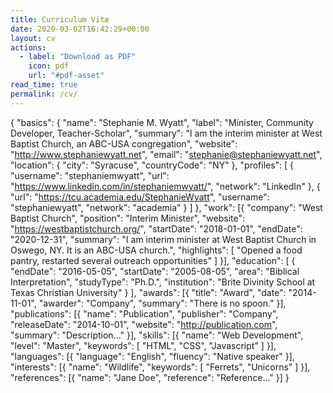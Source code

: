 ```yaml
---
title: Curriculum Vitæ
date: 2020-03-02T16:42:29+00:00
layout: cv
actions:
  - label: "Download as PDF"
    icon: pdf
    url: "#pdf-asset"
read_time: true
permalink: /cv/
---
```

{
 "basics": {
   "name": "Stephanie M. Wyatt",
   "label": "Minister, Community Developer, Teacher-Scholar",
   "summary": "I am the interim minister at West Baptist Church, an ABC-USA congregation",
   "website": "http://www.stephaniewyatt.net",
   "email": "stephanie@stephaniewyatt.net",
   "location": {
     "city": "Syracuse",
     "countryCode": "NY"
   },
   "profiles": [
     {
       "username": "stephaniemwyatt",
       "url": "https://www.linkedin.com/in/stephaniemwyatt/",
       "network": "LinkedIn"
     },
     {
       "url": "https://tcu.academia.edu/StephanieWyatt",
       "username": "stephaniewyatt",
       "network": "academia"
     }
   ]
 },
  "work": [{
    "company": "West Baptist Church",
    "position": "Interim Minister",
    "website": "https://westbaptistchurch.org/",
    "startDate": "2018-01-01",
    "endDate": "2020-12-31",
    "summary": "I am interim minister at West Baptist Church in Oswego, NY. It is an ABC-USA church.",
    "highlights": [
      "Opened a food pantry, restarted several outreach opportunities"
    ]
  }],
  "education": [
    {
      "endDate": "2016-05-05",
      "startDate": "2005-08-05",
      "area": "Biblical Interpretation",
      "studyType": "Ph.D.",
      "institution": "Brite Divinity School at Texas Christian University"
    }
  ],
  "awards": [{
    "title": "Award",
    "date": "2014-11-01",
    "awarder": "Company",
    "summary": "There is no spoon."
  }],
  "publications": [{
    "name": "Publication",
    "publisher": "Company",
    "releaseDate": "2014-10-01",
    "website": "http://publication.com",
    "summary": "Description..."
  }],
  "skills": [{
    "name": "Web Development",
    "level": "Master",
    "keywords": [
      "HTML",
      "CSS",
      "Javascript"
    ]
  }],
  "languages": [{
    "language": "English",
    "fluency": "Native speaker"
  }],
  "interests": [{
    "name": "Wildlife",
    "keywords": [
      "Ferrets",
      "Unicorns"
    ]
  }],
  "references": [{
    "name": "Jane Doe",
    "reference": "Reference..."
  }]
}
